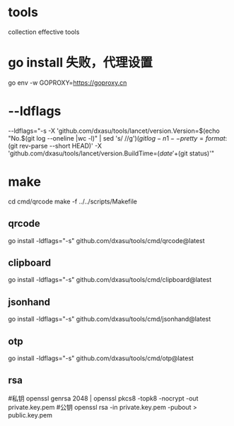 # tools
collection effective tools

# go install 失败，代理设置
go env -w GOPROXY=https://goproxy.cn

# --ldflags
--ldflags="-s -X 'github.com/dxasu/tools/lancet/version.Version=$(echo "No.$(git log --oneline |wc -l)" | sed 's/ //g')$(git log -n1 --pretty=format:%h |git tag --contains)'  -X 'github.com/dxasu/tools/lancet/version.GitCommit=$(git rev-parse --short HEAD)' -X 'github.com/dxasu/tools/lancet/version.BuildTime=$(date '+%Y-%m-%d %H:%M:%S')' -X 'github.com/dxasu/tools/lancet/version.GitStatus=$(git status)'"


# make
cd cmd/qrcode
make -f ../../scripts/Makefile

## qrcode
go install -ldflags="-s" github.com/dxasu/tools/cmd/qrcode@latest

## clipboard
go install -ldflags="-s" github.com/dxasu/tools/cmd/clipboard@latest

## jsonhand
go install -ldflags="-s" github.com/dxasu/tools/cmd/jsonhand@latest

## otp
go install -ldflags="-s" github.com/dxasu/tools/cmd/otp@latest

## rsa
#私钥
openssl genrsa 2048 | openssl pkcs8 -topk8 -nocrypt -out private.key.pem
#公钥
openssl rsa -in private.key.pem -pubout > public.key.pem